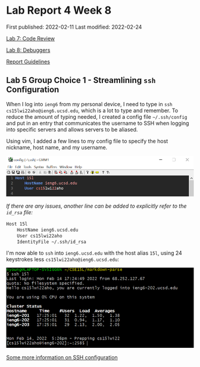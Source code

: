 # Lab Report 4 Week 8

First published: 2022-02-11
Last modified: 2022-02-24

[Lab 7: Code Review](https://ucsd-cse15l-w22.github.io/week/week7/)

[Lab 8: Debuggers](https://ucsd-cse15l-w22.github.io/week/week8/)

[Report Guidelines](https://ucsd-cse15l-w22.github.io/week/week8/#week-8-lab-report)

## Lab 5 Group Choice 1 - Streamlining `ssh` Configuration

When I log into `ieng6` from my personal device, I need to type in `ssh cs15lwi22aho@ieng6.ucsd.edu`, which is a lot to type and remember. To reduce the amount of typing needed, I created a config file `~/.ssh/config` and put in an entry that communicates the username to SSH when logging into specific servers and allows servers to be aliased.

Using vim, I added a few lines to my config file to specify the host nickname, host name, and my username.  

![5-ssh-config-file](Images/5-ssh-config-file.png)

_If there are any issues, another line can be added to explicitly refer to the `id_rsa` file:_  
```
Host 15l
	HostName ieng6.ucsd.edu
	User cs15lwi22aho
	IdentityFile ~/.ssh/id_rsa
```

I'm now able to `ssh` into `ieng6.ucsd.edu` with the host alias `15l`, using 24 keystrokes less `cs15lwi22aho@ieng6.ucsd.edu`:  

![5-ssh-config](Images/5-ssh-config.PNG)

[Some more information on SSH configuration](https://linuxize.com/post/using-the-ssh-config-file/)  

